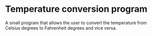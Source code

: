 # Temperature conversion program
 A small program that allows the user to convert the temperature from Celsius degrees to Fahrenheit degrees and vice versa.
